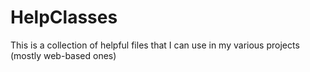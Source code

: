# HelpClasses
This is a collection of helpful files that I can use in my various projects (mostly web-based ones)
